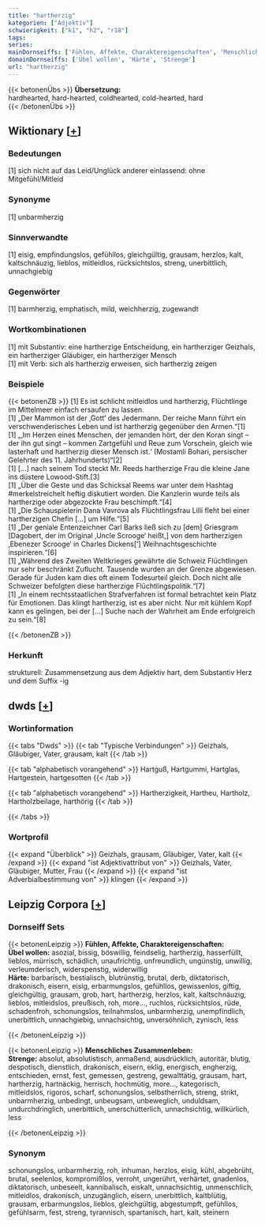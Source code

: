 ```yaml
---
title: "hartherzig"
kategorien: ["Adjektiv"]
schwierigkeit: ["k1", "h2", "r18"]
tags:
series:
mainDornseiffs: ['Fühlen, Affekte, Charaktereigenschaften', 'Menschliches Zusammenleben']
domainDornseiffs: ['Übel wollen', 'Härte', 'Strenge']
url: "hartherzig"
---
```


{{< betonenÜbs >}}
**Übersetzung:**  
hardhearted, hard-hearted, coldhearted, cold-hearted, hard  
{{< /betonenÜbs >}}

## Wiktionary [[+](https://de.wiktionary.org/wiki/hartherzig)]

### Bedeutungen
[1] sich nicht auf das Leid/Unglück anderer einlassend: ohne Mitgefühl/Mitleid  

### Synonyme
[1] unbarmherzig  

### Sinnverwandte
[1] eisig, empfindungslos, gefühllos, gleichgültig, grausam, herzlos, kalt, kaltschnäuzig, lieblos, mitleidlos, rücksichtslos, streng, unerbittlich, unnachgiebig  

### Gegenwörter
[1] barmherzig, emphatisch, mild, weichherzig, zugewandt  

### Wortkombinationen
[1] mit Substantiv: eine hartherzige Entscheidung, ein hartherziger Geizhals, ein hartherziger Gläubiger, ein hartherziger Mensch  
[1] mit Verb: sich als hartherzig erweisen, sich hartherzig zeigen  

### Beispiele
{{< betonenZB >}}
[1] Es ist schlicht mitleidlos und hartherzig, Flüchtlinge im Mittelmeer einfach ersaufen zu lassen.  
[1] „Der Mammon ist der ‚Gott‘ des Jedermann. Der reiche Mann führt ein verschwenderisches Leben und ist hartherzig gegenüber den Armen.“[1]  
[1] „‚Im Herzen eines Menschen, der jemanden hört, der den Koran singt – der ihn gut singt – kommen Zartgefühl und Reue zum Vorschein, gleich wie lasterhaft und hartherzig dieser Mensch ist.‘ (Mostamli Bohari, persischer Gelehrter des 11. Jahrhunderts)“[2]  
[1] […] nach seinem Tod steckt Mr. Reeds hartherzige Frau die kleine Jane ins düstere Lowood-Stift.[3]  
[1] „Über die Geste und das Schicksal Reems war unter dem Hashtag #merkelstreichelt heftig diskutiert worden. Die Kanzlerin wurde teils als hartherzige oder abgezockte Frau beschimpft.“[4]  
[1] „Die Schauspielerin Dana Vavrova als Flüchtlingsfrau Lilli fleht bei einer hartherzigen Chefin […] um Hilfe.“[5]  
[1] „Der geniale Entenzeichner Carl Barks ließ sich zu [dem] Griesgram [Dagobert, der im Original ‚Uncle Scrooge‘ heißt,] von dem hartherzigen ‚Ebenezer Scrooge‘ in Charles Dickens[’] Weihnachtsgeschichte inspirieren.“[6]  
[1] „Während des Zweiten Weltkrieges gewährte die Schweiz Flüchtlingen nur sehr beschränkt Zuflucht. Tausende wurden an der Grenze abgewiesen. Gerade für Juden kam dies oft einem Todesurteil gleich. Doch nicht alle Schweizer befolgten diese hartherzige Flüchtlingspolitik.“[7]  
[1] „In einem rechtsstaatlichen Strafverfahren ist formal betrachtet kein Platz für Emotionen. Das klingt hartherzig, ist es aber nicht. Nur mit kühlem Kopf kann es gelingen, bei der […] Suche nach der Wahrheit am Ende erfolgreich zu sein.“[8]  

{{< /betonenZB >}}
### Herkunft
strukturell: Zusammensetzung aus dem Adjektiv hart, dem Substantiv Herz und dem Suffix -ig  



## dwds [[+](https://www.dwds.de/wb/hartherzig)]

### Wortinformation
{{< tabs "Dwds" >}}
{{< tab "Typische Verbindungen" >}}
Geizhals, Gläubiger, Vater, grausam, kalt
{{< /tab >}}

{{< tab "alphabetisch vorangehend" >}}
Hartguß, Hartgummi, Hartglas, Hartgestein, hartgesotten
{{< /tab >}}

{{< tab "alphabetisch vorangehend" >}}
Hartherzigkeit, Hartheu, Hartholz, Hartholzbeilage, harthörig
{{< /tab >}}

{{< /tabs >}}

### Wortprofil
{{< expand "Überblick" >}} Geizhals, grausam, Gläubiger, Vater, kalt {{< /expand >}}
{{< expand "ist Adjektivattribut von" >}} Geizhals, Vater, Gläubiger, Mutter, Frau {{< /expand >}}
{{< expand "ist Adverbialbestimmung von" >}} klingen {{< /expand >}}

## Leipzig Corpora [[+](https://corpora.uni-leipzig.de/en/res?word=hartherzig&corpusId=deu_newscrawl-public_2018)]

### Dornseiff Sets
{{< betonenLeipzig >}}
**Fühlen, Affekte, Charaktereigenschaften:**  
**Übel wollen:** asozial, bissig, böswillig, feindselig, hartherzig, hasserfüllt, lieblos, mürrisch, schädlich, unaufrichtig, unfreundlich, ungünstig, unwillig, verleumderisch, widerspenstig, widerwillig  
**Härte:** barbarisch, bestialisch, blutrünstig, brutal, derb, diktatorisch, drakonisch, eisern, eisig, erbarmungslos, gefühllos, gewissenlos, giftig, gleichgültig, grausam, grob, hart, hartherzig, herzlos, kalt, kaltschnäuzig, lieblos, mitleidslos, preußisch, roh, more..., ruchlos, rücksichtslos, rüde, schadenfroh, schonungslos, teilnahmslos, unbarmherzig, unempfindlich, unerbittlich, unnachgiebig, unnachsichtig, unversöhnlich, zynisch, less  

{{< /betonenLeipzig >}}


{{< betonenLeipzig >}}
**Menschliches Zusammenleben:**  
**Strenge:** absolut, absolutistisch, anmaßend, ausdrücklich, autoritär, blutig, despotisch, dienstlich, drakonisch, eisern, eklig, energisch, engherzig, entschieden, ernst, fest, gemessen, gestreng, gewalttätig, grausam, hart, hartherzig, hartnäckig, herrisch, hochmütig, more..., kategorisch, mitleidslos, rigoros, scharf, schonungslos, selbstherrlich, streng, strikt, unbarmherzig, unbedingt, unbeugsam, unbeweglich, unduldsam, undurchdringlich, unerbittlich, unerschütterlich, unnachsichtig, willkürlich, less  

{{< /betonenLeipzig >}}

### Synonym
schonungslos, unbarmherzig, roh, inhuman, herzlos, eisig, kühl, abgebrüht, brutal, seelenlos, kompromißlos, verroht, ungerührt, verhärtet, gnadenlos, diktatorisch, unbeseelt, kannibalisch, eiskalt, unnachsichtig, unmenschlich, mitleidlos, drakonisch, unzugänglich, eisern, unerbittlich, kaltblütig, grausam, erbarmungslos, lieblos, gleichgültig, abgestumpft, gefühllos, gefühlsarm, fest, streng, tyrannisch, spartanisch, hart, kalt, steinern

